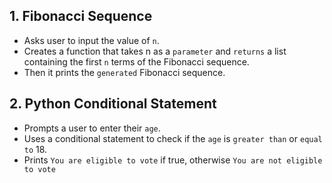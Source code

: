 ## 1. Fibonacci Sequence

- Asks user to input the value of `n`.
- Creates a function that takes n as a `parameter` and `returns` a list containing the first `n` terms of the Fibonacci sequence.
- Then it prints the `generated` Fibonacci sequence.

## 2. Python Conditional Statement

- Prompts a user to enter their `age`.
- Uses a conditional statement to check if the `age` is `greater than` or `equal to` 18.
- Prints `You are eligible to vote` if true, otherwise `You are not eligible to vote`
